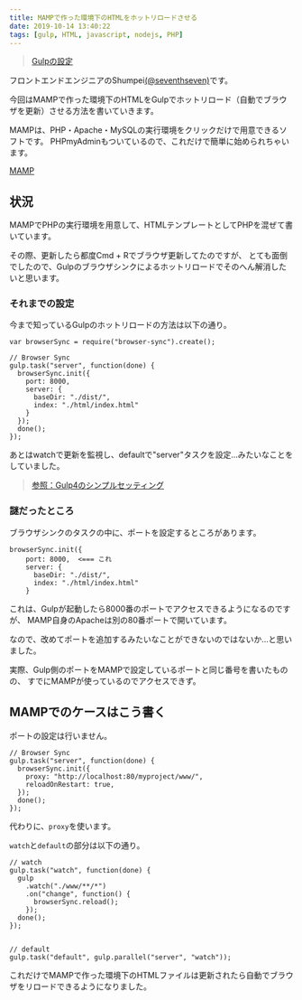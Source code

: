 ```yaml
---
title: MAMPで作った環境下のHTMLをホットリロードさせる
date: 2019-10-14 13:40:22
tags: [gulp, HTML, javascript, nodejs, PHP]
---
```


> [Gulpの設定](/tags/gulp/)

フロントエンドエンジニアのShumpei[(@seventhseven)](https://twitter.com/seventhseven)です。

今回はMAMPで作った環境下のHTMLをGulpでホットリロード（自動でブラウザを更新）させる方法を書いていきます。

MAMPは、PHP・Apache・MySQLの実行環境をクリックだけで用意できるソフトです。
PHPmyAdminもついているので、これだけで簡単に始められちゃいます。

[MAMP](https://www.mamp.info/en/mamp/)


## 状況

MAMPでPHPの実行環境を用意して、HTMLテンプレートとしてPHPを混ぜて書いています。

その際、更新したら都度Cmd + Rでブラウザ更新してたのですが、
とても面倒でしたので、Gulpのブラウザシンクによるホットリロードでそのへん解消したいと思います。

### それまでの設定

今まで知っているGulpのホットリロードの方法は以下の通り。

```
var browserSync = require("browser-sync").create();

// Browser Sync
gulp.task("server", function(done) {
  browserSync.init({
    port: 8000,
    server: {
      baseDir: "./dist/",
      index: "./html/index.html"
    }
  });
  done();
});
```

あとはwatchで更新を監視し、defaultで"server"タスクを設定…みたいなことをしていました。

> [参照：Gulp4のシンプルセッティング](/2019/07/10/gulp-4-setting/)


### 謎だったところ

ブラウザシンクのタスクの中に、ポートを設定するところがあります。

```
browserSync.init({
    port: 8000,  <=== これ
    server: {
      baseDir: "./dist/",
      index: "./html/index.html"
    }
```

これは、Gulpが起動したら8000番のポートでアクセスできるようになるのですが、
MAMP自身のApacheは別の80番ポートで開いています。

なので、改めてポートを追加するみたいなことができないのではないか…と思いました。

実際、Gulp側のポートをMAMPで設定しているポートと同じ番号を書いたものの、
すでにMAMPが使っているのでアクセスできず。


## MAMPでのケースはこう書く

ポートの設定は行いません。

```
// Browser Sync
gulp.task("server", function(done) {
  browserSync.init({
    proxy: "http://localhost:80/myproject/www/",
    reloadOnRestart: true,
  });
  done();
});
```

代わりに、`proxy`を使います。

`watch`と`default`の部分は以下の通り。

```
// watch
gulp.task("watch", function(done) {
  gulp
    .watch("./www/**/*")
    .on("change", function() {
      browserSync.reload();
    });
  done();
});


// default
gulp.task("default", gulp.parallel("server", "watch"));

```

これだけでMAMPで作った環境下のHTMLファイルは更新されたら自動でブラウザをリロードできるようになりました。

